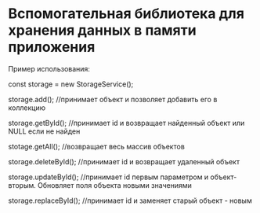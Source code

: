 # Вспомогательная библиотека для хранения данных в памяти приложения

Пример использования:

const storage = new StorageService();

storage.add(); //принимает объект и позволяет добавить его в коллекцию

storage.getById(); //принимает id и возвращает найденный объект или NULL если не найден

stotage.getAll(); //возвращает весь массив объектов

storage.deleteById(); //принимает id и возвращает удаленный объект

storage.updateById(); //принимает id первым параметром и объект-вторым. Обновляет поля объекта новыми значениями

storage.replaceById(); //принимает id и заменяет старый объект - новым
